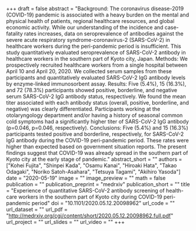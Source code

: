 +++
draft = false
abstract = "Background: The coronavirus disease-2019 (COVID-19) pandemic is associated with a heavy burden on the mental and physical health of patients, regional healthcare resources, and global economic activity. While our understanding of the incidence and case-fatality rates increases, data on seroprevalence of antibodies against the severe acute respiratory syndrome-coronavirus-2 (SARS-CoV-2) in healthcare workers during the peri-pandemic period is insufficient. This study quantitatively evaluated seroprevalence of SARS-CoV-2 antibody in healthcare workers in the southern part of Kyoto city, Japan. Methods: We prospectively recruited healthcare workers from a single hospital between April 10 and April 20, 2020. We collected serum samples from these participants and quantitatively evaluated SARS-CoV-2 IgG antibody levels by enzyme-linked immunosorbent assay. Results: Five (5.4%), 15 (16.3%), and 72 (78.3%) participants showed positive, borderline, and negative serum SARS-CoV-2 IgG antibody status, respectively. We found the mean titer associated with each antibody status (overall, positive, borderline, and negative) was clearly differentiated. Participants working at the otolaryngology department and/or having a history of seasonal common cold symptoms had a significantly higher titer of SARS-CoV-2 IgG antibody (p=0.046, p=0.046, respectively). Conclusions: Five (5.4%) and 15 (16.3%) participants tested positive and borderline, respectively, for SARS-CoV-2 IgG antibody during the COVID-19 peri-pandemic period. These rates were higher than expected based on government situation reports. The present findings suggest that COVID-19 was already spread in the southern part of Kyoto city at the early stage of pandemic."
abstract_short = ""
authors = ["Kohei Fujita", "Shinpei Kada", "Osamu Kanai", "Hiroaki Hata", "Takao Odagaki", "Noriko Satoh-Asahara", "Tetsuya Tagami", "Akihiro Yasoda"]
date = "2020-05-19"
image = ""
image_preview = ""
math = false
publication = ""
publication_preprint = "medrxiv"
publication_short = ""
title = "Experience of quantitative SARS-CoV-2 antibody screening of health-care workers in the southern part of Kyoto city during COVID-19 peri-pandemic period"
doi = "10.1101/2020.05.12.20098962"
url_code = ""
url_dataset = ""
url_pdf = "http://medrxiv.org/cgi/content/short/2020.05.12.20098962.full.pdf"
url_project = ""
url_slides = ""
url_video = ""
+++